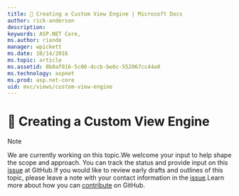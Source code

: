 ```yaml
---
title: 🔧 Creating a Custom View Engine | Microsoft Docs
author: rick-anderson
description: 
keywords: ASP.NET Core,
ms.author: riande
manager: wpickett
ms.date: 10/14/2016
ms.topic: article
ms.assetid: 8b0af016-5c06-4ccb-be6c-552067cc44a0
ms.technology: aspnet
ms.prod: asp.net-core
uid: mvc/views/custom-view-engine
---
```

# 🔧 Creating a Custom View Engine

> [!NOTE]
> We are currently working on this topic.We welcome your input to help shape the scope and approach. You can track the status and provide input on this [issue](https://github.com/aspnet/Docs/issues/137) at GitHub.If you would like to review early drafts and outlines of this topic, please leave a note with your contact information in the [issue](https://github.com/aspnet/Docs/issues/137).Learn more about how you can [contribute](https://github.com/aspnet/Docs/blob/master/CONTRIBUTING.md) on GitHub.
